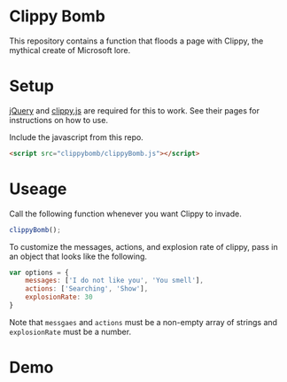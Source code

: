 # Clippy Bomb
This repository contains a function that floods a page with Clippy, the mythical create of Microsoft lore.
# Setup
[jQuery](https://code.jquery.com/) and [clippy.js](https://www.smore.com/clippy-js) are required for this to work. See their pages for instructions on how to use.

Include the javascript from this repo.
```html
<script src="clippybomb/clippyBomb.js"></script>
```
# Useage
Call the following function whenever you want Clippy to invade.
```javascript
clippyBomb();
```
To customize the messages, actions, and explosion rate of clippy, pass in an object that looks like the following.
```javascript
var options = {
    messages: ['I do not like you', 'You smell'],
    actions: ['Searching', 'Show'],
    explosionRate: 30
}
```
Note that `messgaes` and `actions` must be a non-empty array of strings and `explosionRate` must be a number.
# Demo
